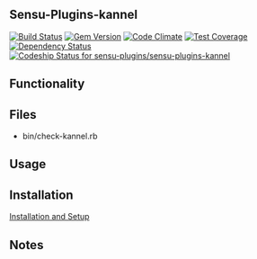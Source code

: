 ## Sensu-Plugins-kannel

[![Build Status](https://travis-ci.org/sensu-plugins/sensu-plugins-kannel.svg?branch=master)](https://travis-ci.org/sensu-plugins/sensu-plugins-kannel)
[![Gem Version](https://badge.fury.io/rb/sensu-plugins-kannel.svg)](http://badge.fury.io/rb/sensu-plugins-kannel)
[![Code Climate](https://codeclimate.com/github/sensu-plugins/sensu-plugins-kannel/badges/gpa.svg)](https://codeclimate.com/github/sensu-plugins/sensu-plugins-kannel)
[![Test Coverage](https://codeclimate.com/github/sensu-plugins/sensu-plugins-kannel/badges/coverage.svg)](https://codeclimate.com/github/sensu-plugins/sensu-plugins-kannel)
[![Dependency Status](https://gemnasium.com/sensu-plugins/sensu-plugins-kannel.svg)](https://gemnasium.com/sensu-plugins/sensu-plugins-kannel)
[ ![Codeship Status for sensu-plugins/sensu-plugins-kannel](https://codeship.com/projects/d8d1c750-d467-0132-8fdb-467e8e32dda1/status?branch=master)](https://codeship.com/projects/77775)

## Functionality

## Files
 * bin/check-kannel.rb

## Usage

## Installation

[Installation and Setup](https://github.com/sensu-plugins/documentation/blob/master/user_docs/installation_instructions.md)

## Notes
